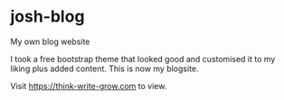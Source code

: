 # josh-blog
My own blog website

I took a free bootstrap theme that looked good and customised it to my liking plus added content. This is now my blogsite.

Visit https://think-write-grow.com to view.
